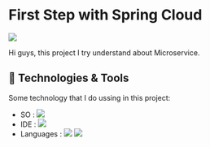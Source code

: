 # First Step with Spring Cloud
![](https://img.shields.io/badge/by-Alejandro.Fuentes-informational?style=flat&logoColor=white&color=cdcdcd)

Hi guys, this project I try understand about Microservice.

## 🔧 Technologies & Tools

Some technology that I do ussing in this project: 

* SO : ![](https://img.shields.io/badge/OS-Windows-informational?style=flat&logo=windows&logoColor=white&color=cdcdcd)
* IDE : ![](https://img.shields.io/badge/Editor-Eclipse-informational?style=flat&logo=eclipse-ide&logoColor=white&color=cdcdcd)
* Languages : ![](https://img.shields.io/badge/Code-Java-informational?style=flat&logo=java&logoColor=white&color=cdcdcd)
![](https://img.shields.io/badge/Code-SpringBoot-informational?style=flat&logo=springboot&logoColor=white&color=cdcdcd)
